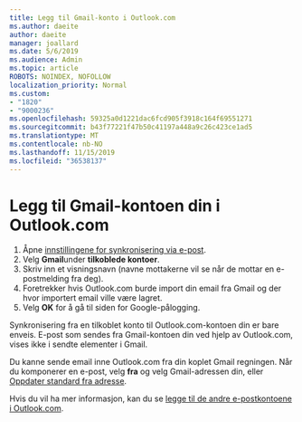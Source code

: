 ```yaml
---
title: Legg til Gmail-konto i Outlook.com
ms.author: daeite
author: daeite
manager: joallard
ms.date: 5/6/2019
ms.audience: Admin
ms.topic: article
ROBOTS: NOINDEX, NOFOLLOW
localization_priority: Normal
ms.custom:
- "1820"
- "9000236"
ms.openlocfilehash: 59325a0d1221dac6fcd905f3918c164f69551271
ms.sourcegitcommit: b43f77221f47b50c41197a448a9c26c423ce1ad5
ms.translationtype: MT
ms.contentlocale: nb-NO
ms.lasthandoff: 11/15/2019
ms.locfileid: "36538137"
---
```

# <a name="add-your-gmail-account-to-outlookcom"></a>Legg til Gmail-kontoen din i Outlook.com

1. Åpne [innstillingene for synkronisering via e-post](https://go.microsoft.com/fwlink/?linkid=875264).
2. Velg **Gmail**under **tilkoblede kontoer**.
3. Skriv inn et visningsnavn (navne mottakerne vil se når de mottar en e-postmelding fra deg).
4. Foretrekker hvis Outlook.com burde import din email fra Gmail og der hvor importert email ville være lagret.
5. Velg **OK** for å gå til siden for Google-pålogging.

Synkronisering fra en tilkoblet konto til Outlook.com-kontoen din er bare enveis. E-post som sendes fra Gmail-kontoen din ved hjelp av Outlook.com, vises ikke i sendte elementer i Gmail.

Du kanne sende email inne Outlook.com fra din koplet Gmail regningen. Når du komponerer en e-post, velg **fra** og velg Gmail-adressen din, eller [Oppdater standard fra adresse](https://go.microsoft.com/fwlink/?linkid=875264).

Hvis du vil ha mer informasjon, kan du se [legge til de andre e-postkontoene i Outlook.com](https://support.office.com/article/c5224df4-5885-4e79-91ba-523aa743f0ba?wt.mc_id=Office_Outlook_com_Alchemy).